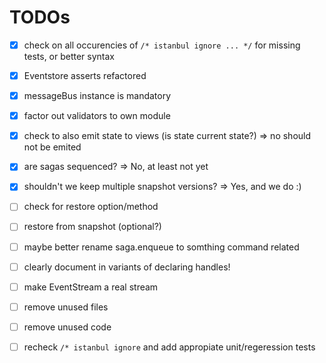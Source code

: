 # TODOs

- [x] check on all occurencies of `/* istanbul ignore ... */` for missing tests, or better syntax
- [x] Eventstore asserts refactored
- [x] messageBus instance is mandatory
- [x] factor out validators to own module
- [x] check to also emit state to views (is state current state?) => no should not be emited
- [x] are sagas sequenced? => No, at least not yet
- [x] shouldn't we keep multiple snapshot versions? => Yes, and we do :)
- [ ] check for restore option/method
- [ ] restore from snapshot (optional?)
- [ ] maybe better rename saga.enqueue to somthing command related
- [ ] clearly document in variants of declaring handles!
- [ ] make EventStream a real stream

- [ ] remove unused files
- [ ] remove unused code
- [ ] recheck `/* istanbul ignore` and add appropiate unit/regeression tests

